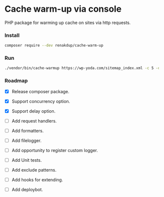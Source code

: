 # Cache warm-up via console 

PHP package for warming up cache on sites via http requests.

### Install
```bash
composer require --dev renakdup/cache-warm-up
```

### Run
```bash
./vendor/bin/cache-warmup https://wp-yoda.com/sitemap_index.xml -c 5 -d 2
```

### Roadmap
- [x] Release composer package.
- [x] Support concurrency option.
- [x] Support delay option.
- [ ] Add request handlers.
- [ ] Add formatters.
- [ ] Add filelogger.
- [ ] Add opportunity to register custom logger.
- [ ] Add Unit tests.
- [ ] Add exclude patterns.
- [ ] Add hooks for extending.
- [ ] Add deploybot.

